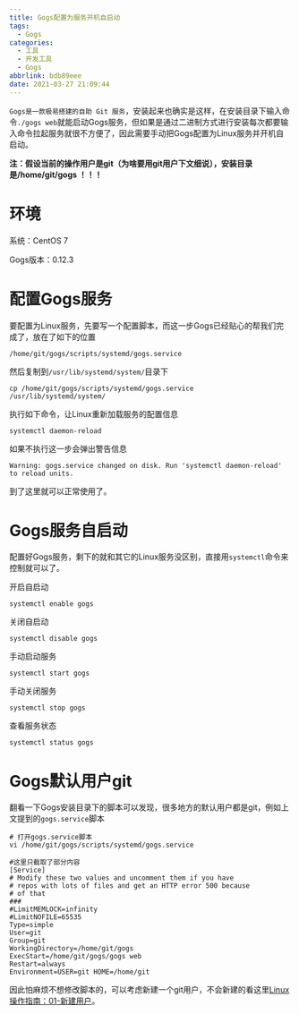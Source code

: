 ```yaml
---
title: Gogs配置为服务开机自启动
tags:
  - Gogs
categories:
  - 工具
  - 开发工具
  - Gogs
abbrlink: bdb89eee
date: 2021-03-27 21:09:44
---
```



`Gogs是一款极易搭建的自助 Git 服务`，安装起来也确实是这样，在安装目录下输入命令`./gogs web`就能启动Gogs服务，但如果是通过二进制方式进行安装每次都要输入命令拉起服务就很不方便了，因此需要手动把Gogs配置为Linux服务并开机自启动。

<!-- more -->

**注：假设当前的操作用户是git（为啥要用git用户下文细说），安装目录是/home/git/gogs ！！！**



# 环境

系统：CentOS 7

Gogs版本：0.12.3



# 配置Gogs服务

要配置为Linux服务，先要写一个配置脚本，而这一步Gogs已经贴心的帮我们完成了，放在了如下的位置

``` shell
/home/git/gogs/scripts/systemd/gogs.service
```

然后复制到`/usr/lib/systemd/system/`目录下

```shell
cp /home/git/gogs/scripts/systemd/gogs.service /usr/lib/systemd/system/
```

执行如下命令，让Linux重新加载服务的配置信息

```
systemctl daemon-reload
```

如果不执行这一步会弹出警告信息

``` shell
Warning: gogs.service changed on disk. Run 'systemctl daemon-reload' to reload units.
```

到了这里就可以正常使用了。



# Gogs服务自启动

配置好Gogs服务，剩下的就和其它的Linux服务没区别，直接用`systemctl`命令来控制就可以了。

开启自启动

```shell
systemctl enable gogs
```

关闭自启动

```shell
systemctl disable gogs
```

手动启动服务

```shell
systemctl start gogs
```

手动关闭服务

```shell
systemctl stop gogs
```

查看服务状态

``` shell
systemctl status gogs
```



# Gogs默认用户git

翻看一下Gogs安装目录下的脚本可以发现，很多地方的默认用户都是git，例如上文提到的`gogs.service`脚本

``` shell
# 打开gogs.service脚本
vi /home/git/gogs/scripts/systemd/gogs.service

#这里只截取了部分内容
[Service]
# Modify these two values and uncomment them if you have
# repos with lots of files and get an HTTP error 500 because
# of that
###
#LimitMEMLOCK=infinity
#LimitNOFILE=65535
Type=simple
User=git
Group=git
WorkingDirectory=/home/git/gogs
ExecStart=/home/git/gogs/gogs web
Restart=always
Environment=USER=git HOME=/home/git
```

因此怕麻烦不想修改脚本的，可以考虑新建一个git用户，不会新建的看这里[Linux操作指南：01-新建用户](https://www.zhixing.icu/archives/linux-cao-zuo-zhi-nan-01--xin-jian-yong-hu)。

